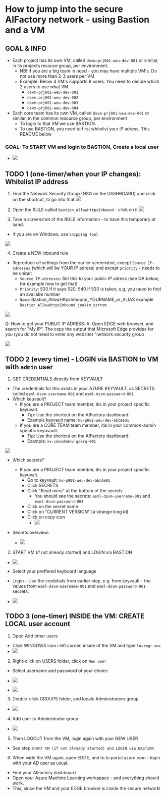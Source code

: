 # How to jump into the secure AIFactory network - using Bastion and a VM

## GOAL & INFO
- Each project has its own VM, called `dsvm-prj001-weu-dev-001` or similar, in its projects resouce group, per environment.
    - NB! If you are a big team in need - you may have multiple VM's. Do not use more than 2-3 users per VM. 
    - Example: Below 4 VM's supports 8 users. You need to decide which 2 users to use what VM.
        - `dsvm-prj001-weu-dev-001` 
        - `dsvm-prj001-weu-dev-002` 
        - `dsvm-prj001-weu-dev-003` 
        - `dsvm-prj001-weu-dev-004` 
- Each core team has its own VM, called `dsvm-prj001-weu-dev-001` or similar, in the common resource group, per environment
    - To login to that VM we use BASTION.
    - To use BASTION, you need to first whitelist your IP adress. This README below

### GOAL: To START VM and login to BASTION, Create a local user
- ![](./images/01/start_vm_and_login_via_bastion.png)

## TODO 1 (one-timer/when your IP changes): Whitelist IP address

1) Find the Network Security Group (NSG on the DASHBOARD) and click on the shortcut, to go into that
![](./images/01/2_find_the_NSG.png)

2) Open the RULE called `Bastion_AllowHttpsInbound` - click on it
![](./images/01/3_click_rule.png)

3) Take a screenshot of the RULE information - to have this temporary at hand.
- If you are on Windows, use `Snipping tool`

![](./images/01/4_screenshot_rule.png)

4) Create a NEW inbound rule
- Reproduce all settings from the earlier screenshot, except `Source IP-adresses` (which will be YOUR IP adress) and except `priority` - needs to be uniqut
    - `Source IP-adresses`: Set this to your public IP adress (see QA below, for example how to get that)
    - `Priority`: 530 If it says 520, 540 if 530 is taken, e.g. you need to find an availabe number
    - `Name`: Bastion_AllowHttpsInbound_YOURNAME_or_ALIAS example  `Bastion_AllowHttpsInbound_joakim_astrom` 

![](./images/01/4_screenshot_rule.png)

Q: How to get your PUBLIC IP ADRESS: 
A: Open EDGE web browser, and search for "My IP". The copy the output that Microsoft Edge provides for you (you do not need to enter any website)
"network security group

![](./images/01/1_add_ip.png)

## TODO 2 (every time) - LOGIN via BASTION to VM with `admin` user

1) GET CREDENTIALS directly from KEYVAULT
- The credentials for this exists in your AZURE KEYVAULT, as SECRETS called `esml-dsvm-username-001` and `esml-dsvm-password-001`
- Which keuvault?
    - If you are a PROJECT team member, itis in your project specific keyuvalt. 
        - Tip: Use the shortcut on the AIFactory dashboard
        -   Example keyvault name: `kv-p001-weu-dev-abcde01`
    - If you are a CORE TEAM team member, itis in your common-admin specific keyuvault. 
        - Tip: Use the shortcut on the AIFactory dashboard
        - Example: `kv-cmnadmdev-gderq-001`

![](./images/01/project_keuvault_shortcut.png)

- Which secrets?
    - If you are a PROJECT team member, itis in your project specific keyuvalt. 
        - Go to keyvault: `kv-p001-weu-dev-abcde01`
        - Click SECRETS
        - Click "Read more" at the bottom of the secrets
            - You should see the secrets: `esml-dsvm-username-001`  and `esml-dsvm-password-001`
        - Click on the secret name
        - Click on "CURRENT VERSION" (a strange long id)
        - Click on copy icon
            - ![](./images/01/click_secret_value_icon.png)

- Secrets overview: 
    - ![](./images/01/secrets.png)

2) START VM (if not already started) and LOGIN via BASTION

- ![](./images/01/start_vm_and_login_via_bastion.png)

- Select your preffered keyboard language
- Login - Use the credetials from earlier step, e.g. from keyvault - the values from `esml-dsvm-username-001`  and `esml-dsvm-password-001` secrets.
- ![](./images/01/bastion_login_page.png)

## TODO 3 (one-timer) INSIDE the VM: CREATE LOCAL user account

1) Open Add other users
- Click WINDOWS icon i left corner, inside of the VM and type `lusrmgr.msc`
- ![](./images/01/start_local_users.png)

2) Right-click on USERS folder, click on `New user`
- Select username and password of your choice
- ![](./images/01/new_local_user.png)

- ![](./images/01/create_user.png)

3) Double-click GROUPS folder, and locale Administrators group 
- ![](./images/01/click_groups.png)

4) Add user to Administrator group

- ![](./images/01/add_user_to_group.png)

5) Then LOGOUT from the VM, login again with your NEW USER
- See step `START VM (if not already started) and LOGIN via BASTION`

6) When iside the VM again, open EDGE, and to to portal.azure.com - login with your AD user as usual.
- Find your AIFactory dashboard
- Open your Azure Machine Learning workspace - and everything should work. 
- This, since the VM and your EDGE browser is inside the secure networkl
